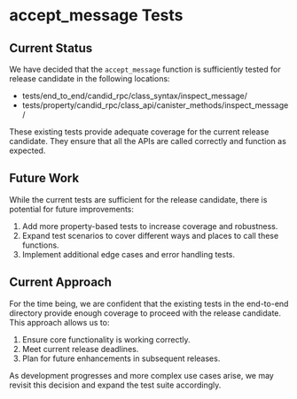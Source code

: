 # accept_message Tests

## Current Status

We have decided that the `accept_message` function is sufficiently tested for release candidate in the following locations:

- tests/end_to_end/candid_rpc/class_syntax/inspect_message/
- tests/property/candid_rpc/class_api/canister_methods/inspect_message/

These existing tests provide adequate coverage for the current release candidate. They ensure that all the APIs are called correctly and function as expected.

## Future Work

While the current tests are sufficient for the release candidate, there is potential for future improvements:

1. Add more property-based tests to increase coverage and robustness.
2. Expand test scenarios to cover different ways and places to call these functions.
3. Implement additional edge cases and error handling tests.

## Current Approach

For the time being, we are confident that the existing tests in the end-to-end directory provide enough coverage to proceed with the release candidate. This approach allows us to:

1. Ensure core functionality is working correctly.
2. Meet current release deadlines.
3. Plan for future enhancements in subsequent releases.

As development progresses and more complex use cases arise, we may revisit this decision and expand the test suite accordingly.
